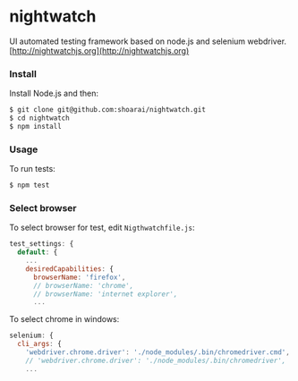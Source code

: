 # nightwatch
UI automated testing framework based on node.js and selenium webdriver. [http://nightwatchjs.org](http://nightwatchjs.org)

### Install

Install Node.js and then:
```sh
$ git clone git@github.com:shoarai/nightwatch.git
$ cd nightwatch
$ npm install
```

### Usage
To run tests:
```sh
$ npm test
```

### Select browser
To select browser for test, edit `Nigthwatchfile.js`:
```js
test_settings: {
  default: {
    ...
    desiredCapabilities: {
      browserName: 'firefox',
      // browserName: 'chrome',
      // browserName: 'internet explorer',
      ...
```
To select chrome in windows:
```js
selenium: {
  cli_args: {
    'webdriver.chrome.driver': './node_modules/.bin/chromedriver.cmd',  // in windows
    // 'webdriver.chrome.driver': './node_modules/.bin/chromedriver',      // in mac
    ...
```
